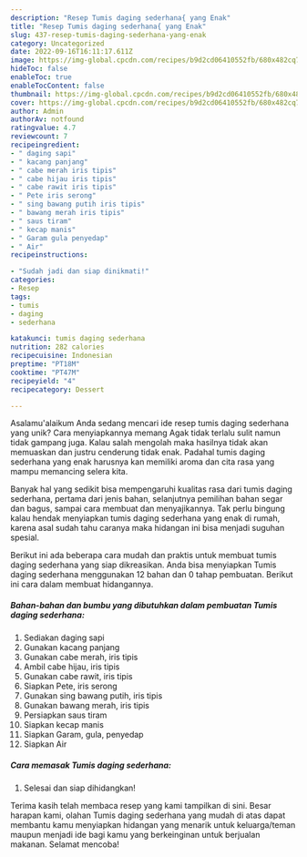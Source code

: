 ```yaml
---
description: "Resep Tumis daging sederhana{ yang Enak"
title: "Resep Tumis daging sederhana{ yang Enak"
slug: 437-resep-tumis-daging-sederhana-yang-enak
category: Uncategorized
date: 2022-09-16T16:11:17.611Z
image: https://img-global.cpcdn.com/recipes/b9d2cd06410552fb/680x482cq70/tumis-daging-sederhana-foto-resep-utama.jpg
hideToc: false
enableToc: true
enableTocContent: false
thumbnail: https://img-global.cpcdn.com/recipes/b9d2cd06410552fb/680x482cq70/tumis-daging-sederhana-foto-resep-utama.jpg
cover: https://img-global.cpcdn.com/recipes/b9d2cd06410552fb/680x482cq70/tumis-daging-sederhana-foto-resep-utama.jpg
author: Admin
authorAv: notfound
ratingvalue: 4.7
reviewcount: 7
recipeingredient:
- " daging sapi"
- " kacang panjang"
- " cabe merah iris tipis"
- " cabe hijau iris tipis"
- " cabe rawit iris tipis"
- " Pete iris serong"
- " sing bawang putih iris tipis"
- " bawang merah iris tipis"
- " saus tiram"
- " kecap manis"
- " Garam gula penyedap"
- " Air"
recipeinstructions:

- "Sudah jadi dan siap dinikmati!"
categories:
- Resep
tags:
- tumis
- daging
- sederhana

katakunci: tumis daging sederhana 
nutrition: 282 calories
recipecuisine: Indonesian
preptime: "PT18M"
cooktime: "PT47M"
recipeyield: "4"
recipecategory: Dessert

---
```



Asalamu'alaikum Anda sedang mencari ide resep tumis daging sederhana yang unik? Cara menyiapkannya memang Agak tidak terlalu sulit namun tidak gampang juga. Kalau salah mengolah maka hasilnya tidak akan memuaskan dan justru cenderung tidak enak. Padahal tumis daging sederhana yang enak harusnya kan memiliki aroma dan cita rasa yang mampu memancing selera kita.


Banyak hal yang sedikit bisa mempengaruhi kualitas rasa dari tumis daging sederhana, pertama dari jenis bahan, selanjutnya pemilihan bahan segar dan bagus, sampai cara membuat dan menyajikannya. Tak perlu bingung kalau hendak menyiapkan tumis daging sederhana yang enak di rumah, karena asal sudah tahu caranya maka hidangan ini bisa menjadi suguhan spesial.




Berikut ini ada beberapa cara mudah dan praktis untuk membuat tumis daging sederhana yang siap dikreasikan. Anda bisa menyiapkan Tumis daging sederhana menggunakan 12 bahan dan 0 tahap pembuatan. Berikut ini cara dalam membuat hidangannya.

<!--inarticleads1-->

##### Bahan-bahan dan bumbu yang dibutuhkan dalam pembuatan Tumis daging sederhana:

1. Sediakan  daging sapi
1. Gunakan  kacang panjang
1. Gunakan  cabe merah, iris tipis
1. Ambil  cabe hijau, iris tipis
1. Gunakan  cabe rawit, iris tipis
1. Siapkan  Pete, iris serong
1. Gunakan  sing bawang putih, iris tipis
1. Gunakan  bawang merah, iris tipis
1. Persiapkan  saus tiram
1. Siapkan  kecap manis
1. Siapkan  Garam, gula, penyedap
1. Siapkan  Air




<!--inarticleads2-->

##### Cara memasak Tumis daging sederhana:


1. Selesai dan siap dihidangkan!



Terima kasih telah membaca resep yang kami tampilkan di sini. Besar harapan kami, olahan Tumis daging sederhana yang mudah di atas dapat membantu kamu menyiapkan hidangan yang menarik untuk keluarga/teman maupun menjadi ide bagi kamu yang berkeinginan untuk berjualan makanan. Selamat mencoba!
